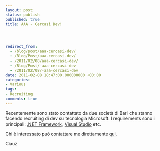 ```yaml
---
layout: post
status: publish
published: true
title: AAA - Cercasi Dev!




redirect_from: 
  - /blog/post/aaa-cercasi-dev/
  - /Blog/Post/aaa-cercasi-dev/
  - /2011/02/08/aaa-cercasi-dev/
  - /Blog/Post/-aaa-cercasi-dev
  - /2011/02/08/-aaa-cercasi-dev
date: 2011-02-08 18:47:00.000000000 +00:00
categories:
- Various
tags:
- Recruiting
comments: true
---
```

<p>Recentemente sono stato contattato da due società di Bari che stanno facendo recruiting di dev su tecnologia Microsoft. I requirements sono i principali: <a title=".NET Framework psots" href="http://www.tostring.it/tags/archive/.net" target="_blank">.NET Framework</a>, <a title="http://www.tostring.it/tags/archive/visual+studio" href="http://tostring.it/tags/archive/visual+studio" target="_blank">Visual Studio</a> etc.</p>  <p>Chi è interessato può contattare me direttamente <a title="Contact Me" href="http://tostring.it/contacts/" target="_blank">qui</a>.</p>  <p>Ciauz </p>
